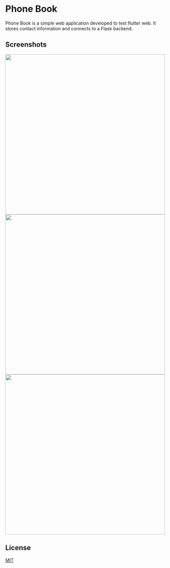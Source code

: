 # Phone Book

Phone Book is a simple web application developed to test flutter web. It stores contact information and connects to a Flask backend.

## Screenshots

<p float = 'middle'>
<img src='screenshots/ss1.jpg' height='500px'/>
<img src='screenshots/ss2.jpg' height='500px'/>
<img src='screenshots/ss3.jpg' height='500px'/>
</p>

## License

[MIT](https://choosealicense.com/licenses/mit/)